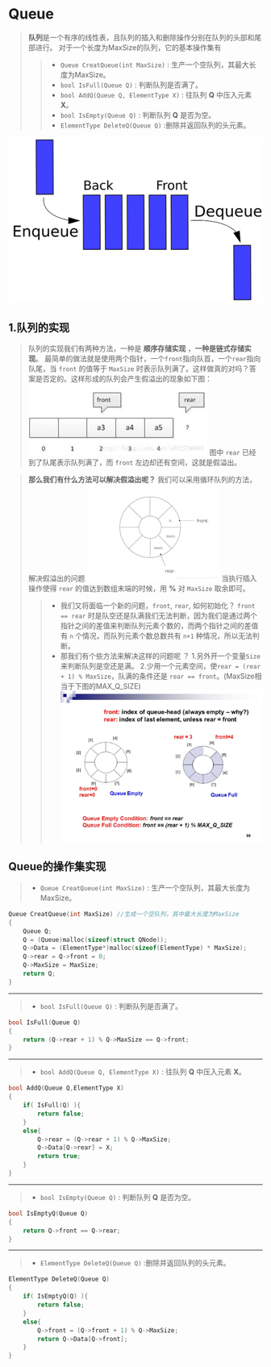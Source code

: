 # Queue 
> **队列**是一个有序的线性表，且队列的插入和删除操作分别在队列的头部和尾部进行。
> 对于一个长度为MaxSize的队列，它的基本操作集有
> >- `Queue CreatQueue(int MaxSize)` : 生产一个空队列，其最大长度为MaxSize。
> >- `bool IsFull(Queue Q)` : 判断队列是否满了。
> >- `bool AddQ(Queue Q, ElementType X)` : 往队列 **Q** 中压入元素 **X**。
> >- `bool IsEmpty(Queue Q)` : 判断队列 **Q** 是否为空。
> >- `ElementType DeleteQ(Queue Q)` :删除并返回队列的头元素。

![](https://github.com/UnsEmp/MyPicture/blob/main/img/1200px-Data_Queue.svg.png?raw=true)

## 1.队列的实现
> 队列的实现我们有两种方法，一种是 **顺序存储实现** ，**一种是链式存储实现**。
> 最简单的做法就是使用两个指针，一个`front`指向队首，一个`rear`指向队尾，当 `front` 的值等于 `MaxSize` 时表示队列满了。这样做真的对吗？答案是否定的。这样形成的队列会产生假溢出的现象如下图：
> ![](https://github.com/UnsEmp/MyPicture/blob/main/img/download.jfif?raw=true)
> 图中 `rear` 已经到了队尾表示队列满了，而 `front` 左边却还有空间，这就是假溢出。

> **那么我们有什么方法可以解决假溢出呢？**
> 我们可以采用循环队列的方法，解决假溢出的问题
> ![](https://github.com/UnsEmp/MyPicture/blob/main/img/download%20(1).png?raw=true)
> 当执行插入操作使得 `rear` 的值达到数组末端的时候，用 **%** 对 `MaxSize` 取余即可。
> >- 我们又将面临一个新的问题，`front`, `rear`, 如何初始化？
> `front == rear` 时是队空还是队满我们无法判断，因为我们是通过两个指针之间的差值来判断队列元素个数的，而两个指针之间的差值有 `n` 个情况，而队列元素个数总数共有 `n+1` 种情况，所以无法判断。
> >- 那我们有个些方法来解决这样的问题呢 ？
> > 1.另外开一个变量`Size`来判断队列是空还是满。
> > 2.少用一个元素空间，使`rear = (rear + 1) % MaxSize`，队满的条件还是 `rear == front`。(MaxSize相当于下图的MAX_Q_SIZE)
> ![](https://github.com/UnsEmp/MyPicture/blob/main/img/slide_22.jpg?raw=true)

## Queue的操作集实现
>- `Queue CreatQueue(int MaxSize)` : 生产一个空队列，其最大长度为MaxSize。
```c++
Queue CreatQueue(int MaxSize) //生成一个空队列，其中最大长度为MaxSize
{
    Queue Q;
    Q = (Queue)malloc(sizeof(struct QNode));
    Q->Data = (ElementType*)malloc(sizeof(ElementType) * MaxSize);
    Q->rear = Q->front = 0;
    Q->MaxSize = MaxSize;
    return Q;
}
```
>>
--------------------------
> - `bool IsFull(Queue Q)` : 判断队列是否满了。
```c++
bool IsFull(Queue Q)
{
    return (Q->rear + 1) % Q->MaxSize == Q->front;
}
```
---------------------------


> - `bool AddQ(Queue Q, ElementType X)` : 往队列 **Q** 中压入元素 **X**。

```c++
bool AddQ(Queue Q,ElementType X)
{
    if( IsFull(Q) ){
        return false;
    }
    else{
        Q->rear = (Q->rear + 1) % Q->MaxSize;
        Q->Data[Q->rear] = X;
        return true;
    }
}
```
---------------------------------------
> - `bool IsEmpty(Queue Q)` : 判断队列 **Q** 是否为空。
```c++
bool IsEmptyQ(Queue Q)
{
    return Q->front == Q->rear;
}
```
----------------------------------------

> - `ElementType DeleteQ(Queue Q)` :删除并返回队列的头元素。

```c++
ElementType DeleteQ(Queue Q) 
{
    if( IsEmptyQ(Q) ){
        return false;
    }
    else{
        Q->front = (Q->front + 1) % Q->MaxSize;
        return Q->Data[Q->front];
    }
}
```